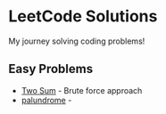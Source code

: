 # LeetCode Solutions

My journey solving coding problems!

## Easy Problems
- [Two Sum](easy/two-sum/) - Brute force approach
- [palundrome](easy/palindrome_number) -